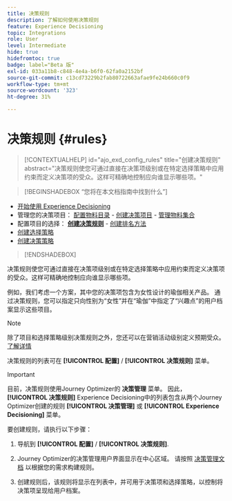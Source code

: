 ```yaml
---
title: 决策规则
description: 了解如何使用决策规则
feature: Experience Decisioning
topic: Integrations
role: User
level: Intermediate
hide: true
hidefromtoc: true
badge: label="Beta 版"
exl-id: 033a11b8-c848-4e4a-b6f0-62fa0a2152bf
source-git-commit: c13cd73229b2fab80722663afae9fe24b660c0f9
workflow-type: tm+mt
source-wordcount: '323'
ht-degree: 31%

---
```


# 决策规则 {#rules}

>[!CONTEXTUALHELP]
>id="ajo_exd_config_rules"
>title="创建决策规则"
>abstract="决策规则使您可通过直接在决策项级别或在特定选择策略中应用约束而定义决策项的受众。这样可精确地控制应向谁显示哪些项。"

>[!BEGINSHADEBOX “您将在本文档指南中找到什么”]

* [开始使用 Experience Decisioning](gs-experience-decisioning.md)
* 管理您的决策项目： [配置物料目录](catalogs.md) - [创建决策项目](items.md) - [管理物料集合](collections.md)
* 配置项目的选择： **[创建决策规则](rules.md)** - [创建排名方法](ranking.md)
* [创建选择策略](selection-strategies.md)
* [创建决策策略](create-decision.md)

>[!ENDSHADEBOX]

决策规则使您可通过直接在决策项级别或在特定选择策略中应用约束而定义决策项的受众。这样可精确地控制应向谁显示哪些项。

例如，我们考虑一个方案，其中您的决策项包含为女性设计的瑜伽相关产品。 通过决策规则，您可以指定只向性别为“女性”并在“瑜伽”中指定了“兴趣点”的用户档案显示这些项目。

>[!NOTE]
>
>除了项目和选择策略级别决策规则之外，您还可以在营销活动级别定义预期受众。 [了解详情](../campaigns/create-campaign.md#audience)


决策规则的列表可在 **[!UICONTROL 配置]** / **[!UICONTROL 决策规则]** 菜单。

<!--![](assets/decision-rules-list.png)-->

>[!IMPORTANT]
>
>目前，决策规则使用Journey Optimizer的 **决策管理** 菜单。 因此， **[!UICONTROL 决策规则]** Experience Decisioning中的列表包含从两个Journey Optimizer创建的规则 **[!UICONTROL 决策管理]** 或 **[!UICONTROL Experience Decisioning]** 菜单。

要创建规则，请执行以下步骤：

1. 导航到 **[!UICONTROL 配置]** / **[!UICONTROL 决策规则]**.
1. Journey Optimizer的决策管理用户界面显示在中心区域。 请按照 [决策管理文档](../offers/offer-library/creating-decision-rules.md) 以根据您的需求构建规则。

1. 创建规则后，该规则将显示在列表中，并可用于决策项和选择策略，以控制将决策项呈现给用户档案。
